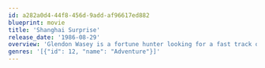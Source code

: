 ```yaml
---
id: a282a0d4-44f8-456d-9add-af96617ed882
blueprint: movie
title: 'Shanghai Surprise'
release_date: '1986-08-29'
overview: 'Glendon Wasey is a fortune hunter looking for a fast track out of China. Gloria Tatlock is a missionary nurse seeking the curing powers of opium for her patients. Fate sets them on a hectic, exotic, and even romantic quest for stolen drugs. But they are up against every thug and smuggler in Shangai.'
genres: '[{"id": 12, "name": "Adventure"}]'
---
```

